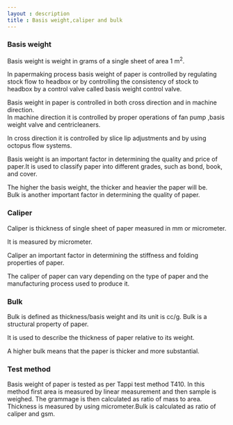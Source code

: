 ```yaml
---
layout : description
title : Basis weight,caliper and bulk
---
```


### Basis weight 
Basis weight is weight in grams of a single sheet of area 1 m<sup>2</sup>. 

In papermaking process basis weight of paper is controlled by regulating stock flow to headbox or by controlling the consistency of stock to  
headbox by a control valve called basis weight control valve.  

Basis weight in paper is controlled in both cross direction and in machine direction.   
In machine direction it is controlled by proper operations of
fan pump ,basis weight valve and centricleaners.  

In cross direction it is controlled by slice lip adjustments and by using octopus flow systems.

Basis weight is an important factor in determining the quality and price of paper.It is used to classify paper into different grades, such as bond, book, and cover.   

The higher the basis weight, the thicker and heavier the paper will be.  
Bulk is another important factor in determining the quality of paper. 
 
### Caliper 
Caliper is thickness of
single sheet of paper measured in mm or micrometer.   

It is measured by micrometer.

Caliper an important factor in determining the stiffness and folding properties of paper.  

The caliper of paper can vary depending on the type of paper and the manufacturing process used to produce it.   

### Bulk  
Bulk is defined as thickness/basis weight and its unit is cc/g. Bulk is a structural property of paper.

 
It is used to describe the thickness of paper relative to its weight.  

A higher bulk means that the paper is thicker and more substantial.

### Test method 
Basis weight of paper is tested as per Tappi test method T410.
In this method first area is measured by linear measurement and then sample is weighed. The grammage is then calculated as ratio of mass to area.
Thickness is measured by using micrometer.Bulk is calculated as ratio of caliper and gsm.